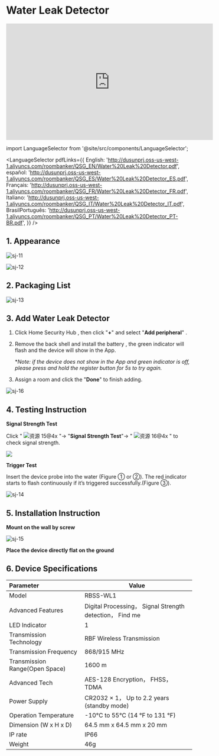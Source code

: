# Water Leak Detector
<div class="centered-video">
<iframe width="560" height="315" src="https://www.youtube.com/embed/nNvbfvN7yAw?si=MKRXGKpgVa-2ll9M" title="YouTube video player" frameborder="0" allow="accelerometer; autoplay; clipboard-write; encrypted-media; gyroscope; picture-in-picture; web-share" allowfullscreen></iframe>
</div>

import LanguageSelector from '@site/src/components/LanguageSelector';

<LanguageSelector pdfLinks={{
  English: 'http://dusunprj.oss-us-west-1.aliyuncs.com/roombanker/QSG_EN/Water%20Leak%20Detector.pdf',
  español: 'http://dusunprj.oss-us-west-1.aliyuncs.com/roombanker/QSG_ES/Water%20Leak%20Detector_ES.pdf',
  Français: 'http://dusunprj.oss-us-west-1.aliyuncs.com/roombanker/QSG_FR/Water%20Leak%20Detector_FR.pdf',
  Italiano: 'http://dusunprj.oss-us-west-1.aliyuncs.com/roombanker/QSG_IT/Water%20Leak%20Detector_IT.pdf',
  BrasilPortuguês: 'http://dusunprj.oss-us-west-1.aliyuncs.com/roombanker/QSG_PT/Water%20Leak%20Detector_PT-BR.pdf',
}} />

## 1. Appearance

![sj-11](https://dusunprj.oss-us-west-1.aliyuncs.com/sj-11.png)

![sj-12](https://dusunprj.oss-us-west-1.aliyuncs.com/sj-12.png)

## 2. Packaging List

![sj-13](https://dusunprj.oss-us-west-1.aliyuncs.com/sj-13.png)

## 3. Add Water Leak Detector

1. Click Home Security Hub , then click "**+**"  and select "**Add peripheral**" .

2. Remove the back shell and install the battery , the green indicator will flash and the device will show in the App.

   **Note: if the device does not show in the App and green indicator is off, please press and hold the register button for 5s to try again.*

3. Assign a room  and click the "**Done**" to finish adding.

![sj-16](https://dusunprj.oss-us-west-1.aliyuncs.com/sj-16.png)

## 4. Testing Instruction

**Signal Strength Test**

Click  " ![资源 15@4x](https://dusunprj.oss-us-west-1.aliyuncs.com/%E8%B5%84%E6%BA%90%2015@4x.png) "→ "**Signal Strength Test**"→  " ![资源 16@4x](https://dusunprj.oss-us-west-1.aliyuncs.com/%E8%B5%84%E6%BA%90%2016@4x.png) "  to check signal strength.

![](https://dusunprj.oss-us-west-1.aliyuncs.com/MC-3.png)

**Trigger Test**

Insert the device probe into the water (Figure ① or ②). The red indicator starts to flash continuously if it’s triggered successfully.(Figure ③).

![sj-14](https://dusunprj.oss-us-west-1.aliyuncs.com/sj-14.png)

## 5. Installation Instruction 

**Mount on the wall by screw**

![sj-15](https://dusunprj.oss-us-west-1.aliyuncs.com/sj-15.png)

**Place the device directly flat on the ground**

## 6. Device Specifications

| Parameter                      | Value                                                    |
| :----------------------------- | -------------------------------------------------------- |
| Model                          | RBSS-WL1                                                 |
| Advanced Features              | Digital Processing， Signal Strength detection， Find me |
| LED Indicator                  | 1                                                        |
| Transmission Technology        | RBF Wireless Transmission                                |
| Transmission Frequency         | 868/915 MHz                                              |
| Transmission Range(Open Space) | 1600 m                                                   |
| Advanced Tech                  | AES-128 Encryption， FHSS， TDMA                         |
| Power Supply                   | CR2032 × 1， Up to 2.2 years (standby mode)              |
| Operation Temperature          | -10°C to 55°C (14 °F to 131 °F)                          |
| Dimension (W x H x D)          | 64.5 mm x 64.5 mm x 20 mm                                |
| IP rate                        | IP66                                                     |
| Weight                         | 46g                                                      |

